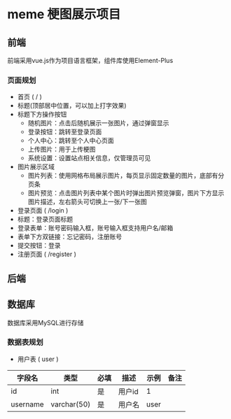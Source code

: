 # meme 梗图展示项目
## 前端
前端采用vue.js作为项目语言框架，组件库使用Element-Plus
### 页面规划
- 首页 ( / )
 - 标题(顶部居中位置，可以加上打字效果)
 - 标题下方操作按钮
   - 随机图片：点击后随机展示一张图片，通过弹窗显示
   - 登录按钮：跳转至登录页面
   - 个人中心：跳转至个人中心页面
   - 上传图片：用于上传梗图
   - 系统设置：设置站点相关信息，仅管理员可见
  - 图片展示区域
    - 图片列表：使用网格布局展示图片，每页显示固定数量的图片，底部有分页条
    - 图片预览：点击图片列表中某个图片时弹出图片预览弹窗，图片下方显示图片描述，左右箭头可切换上一张/下一张图
- 登录页面 ( /login )
 - 标题：登录页面标题
 - 登录表单：账号密码输入框，账号输入框支持用户名/邮箱
 - 表单下方双链接：忘记密码，注册账号
 - 提交按钮：登录
- 注册页面 ( /register )

## 后端

## 数据库
数据库采用MySQL进行存储
### 数据表规划
- 用户表 ( user )

| 字段名 | 类型 | 必填 | 描述 | 示例 | 备注 |
| --- | --- | --- | --- | --- | --- |
| id | int | 是 | 用户id | 1 | |
| username | varchar(50) | 是 | 用户名 | user | |